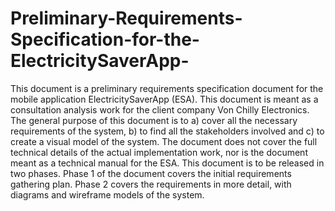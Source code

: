 # Preliminary-Requirements-Specification-for-the-ElectricitySaverApp-

This document is a preliminary requirements specification document for the mobile application ElectricitySaverApp (ESA). 
This document is meant as a consultation analysis work for the client company Von Chilly Electronics. 
The general purpose of this document is to 
a) cover all the necessary requirements of the system, 
b) to find all the stakeholders involved and 
c) to create a visual model of the system. The document does not cover the full technical details of the actual implementation work, nor is the document meant as a technical manual for the ESA.
This document is to be released in two phases. 
Phase 1 of the document covers the initial requirements gathering plan. 
Phase 2 covers the requirements in more detail, with diagrams and wireframe models of the system.
